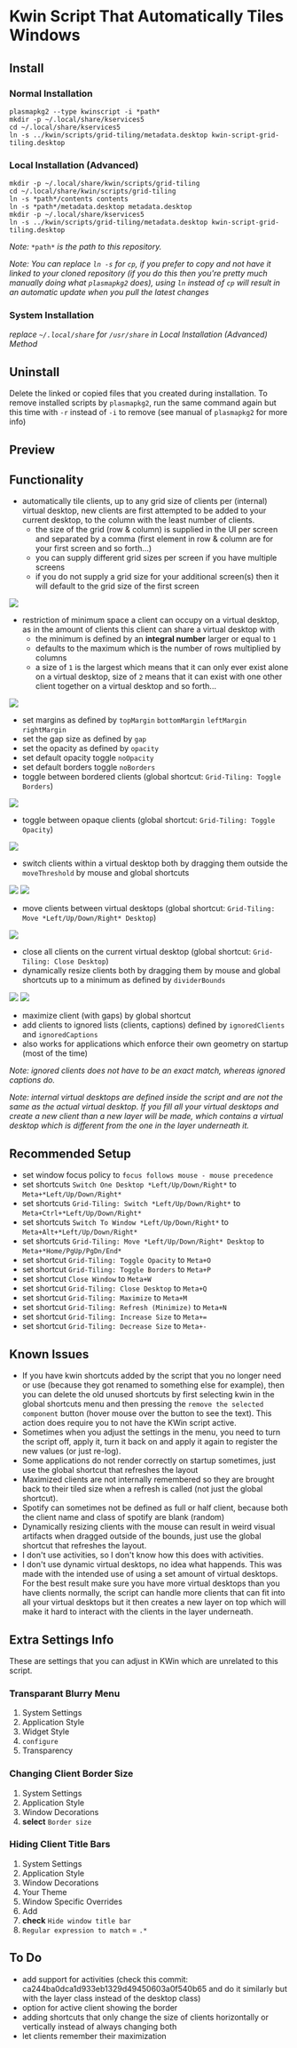 # Kwin Script That Automatically Tiles Windows

## Install

### Normal Installation

```
plasmapkg2 --type kwinscript -i *path*
mkdir -p ~/.local/share/kservices5
cd ~/.local/share/kservices5
ln -s ../kwin/scripts/grid-tiling/metadata.desktop kwin-script-grid-tiling.desktop 
```

### Local Installation (Advanced)

```
mkdir -p ~/.local/share/kwin/scripts/grid-tiling
cd ~/.local/share/kwin/scripts/grid-tiling
ln -s *path*/contents contents
ln -s *path*/metadata.desktop metadata.desktop
mkdir -p ~/.local/share/kservices5
ln -s ../kwin/scripts/grid-tiling/metadata.desktop kwin-script-grid-tiling.desktop 
```

*Note:* `*path*` *is the path to this repository.*

*Note: You can replace `ln -s` for `cp`, if you prefer to copy and not have it linked to your cloned repository (if you do this then you're pretty much manually doing what `plasmapkg2` does), using `ln` instead of `cp` will result in an automatic update when you pull the latest changes*

### System Installation

*replace `~/.local/share` for `/usr/share` in Local Installation (Advanced) Method*

## Uninstall  

Delete the linked or copied files that you created during installation. To remove installed scripts by `plasmapkg2`, run the same command again but this time with `-r` instead of `-i` to remove (see manual of `plasmapkg2` for more info)

## Preview

## Functionality
- automatically tile clients, up to any grid size of clients per (internal) virtual desktop, new clients are first attempted to be added to your current desktop, to the column with the least number of clients.
  - the size of the grid (row & column) is supplied in the UI per screen and separated by a comma (first element in row & column are for your first screen and so forth...)
  - you can supply different grid sizes per screen if you have multiple screens
  - if you do not supply a grid size for your additional screen(s) then it will default to the grid size of the first screen

![](https://media.giphy.com/media/1qha5U2v85vIOTeT6f/giphy.gif)
  
- restriction of minimum space a client can occupy on a virtual desktop, as in the amount of clients this client can share a virtual desktop with
  - the minimum is defined by an **integral number** larger or equal to `1`
  - defaults to the maximum which is the number of rows multiplied by columns
  - a size of `1` is the largest which means that it can only ever exist alone on a virtual desktop, size of `2` means that it can exist with one other client together on a virtual desktop and so forth...

![](https://media.giphy.com/media/d5ze8TC9GUQrhElN2Q/giphy.gif)
  
- set margins as defined by `topMargin` `bottomMargin` `leftMargin` `rightMargin`
- set the gap size as defined by `gap`
- set the opacity as defined by `opacity`
- set default opacity toggle `noOpacity`
- set default borders toggle `noBorders`
- toggle between bordered clients (global shortcut: `Grid-Tiling: Toggle Borders`)

![](https://media.giphy.com/media/pzKoeHMevmRZBEr6ej/giphy.gif)

- toggle between opaque clients (global shortcut: `Grid-Tiling: Toggle Opacity`)

![](https://media.giphy.com/media/2vjoPmERuumZhpcDBN/giphy.gif)

- switch clients within a virtual desktop both by dragging them outside the `moveThreshold` by mouse and global shortcuts

![](https://media.giphy.com/media/2WH0gA5A0mDLxBwVop/giphy.gif)
![](https://media.giphy.com/media/1XbN5mJlXUn3hoDoPk/giphy.gif)

- move clients between virtual desktops (global shortcut: `Grid-Tiling: Move *Left/Up/Down/Right* Desktop`)

![](https://media.giphy.com/media/2wh560orSSXgoiObR1/giphy.gif)

- close all clients on the current virtual desktop (global shortcut: `Grid-Tiling: Close Desktop`)
- dynamically resize clients both by dragging them by mouse and global shortcuts up to a minimum as defined by `dividerBounds`

![](https://media.giphy.com/media/1bK3hVSqPv7Xt0hrgo/giphy.gif)
![](https://media.giphy.com/media/SiEq2XtSWZEvIIlMlQ/giphy.gif)

- maximize client (with gaps) by global shortcut
- add clients to ignored lists (clients, captions) defined by `ignoredClients` and `ignoredCaptions`
- also works for applications which enforce their own geometry on startup (most of the time)

*Note: ignored clients does not have to be an exact match, whereas ignored captions do.*

*Note: internal virtual desktops are defined inside the script and are not the same as the actual virtual desktop. If you fill all your virtual desktops and create a new client than a new layer will be made, which contains a virtual desktop which is different from the one in the layer underneath it.*

## Recommended Setup
- set window focus policy to `focus follows mouse - mouse precedence`
- set shortcuts `Switch One Desktop *Left/Up/Down/Right*` to `Meta+*Left/Up/Down/Right*`
- set shortcuts `Grid-Tiling: Switch *Left/Up/Down/Right*` to `Meta+Ctrl+*Left/Up/Down/Right*`
- set shortcuts `Switch To Window *Left/Up/Down/Right*` to `Meta+Alt+*Left/Up/Down/Right*`
- set shortcuts `Grid-Tiling: Move *Left/Up/Down/Right* Desktop` to `Meta+*Home/PgUp/PgDn/End*`
- set shortcut `Grid-Tiling: Toggle Opacity` to `Meta+O`
- set shortcut `Grid-Tiling: Toggle Borders` to `Meta+P`
- set shortcut `Close Window` to `Meta+W`
- set shortcut `Grid-Tiling: Close Desktop` to `Meta+Q`
- set shortcut `Grid-Tiling: Maximize` to `Meta+M`
- set shortcut `Grid-Tiling: Refresh (Minimize)` to `Meta+N`
- set shortcut `Grid-Tiling: Increase Size` to `Meta+=`
- set shortcut `Grid-Tiling: Decrease Size` to `Meta+-`

## Known Issues
- If you have kwin shortcuts added by the script that you no longer need or use (because they got renamed to something else for example), then you can delete the old unused shortcuts by first selecting kwin in the global shortcuts menu and then pressing the `remove the selected component` button (hover mouse over the button to see the text). This action does require you to not have the KWin script active.
- Sometimes when you adjust the settings in the menu, you need to turn the script off, apply it, turn it back on and apply it again to register the new values (or just re-log).
- Some applications do not render correctly on startup sometimes, just use the global shortcut that refreshes the layout
- Maximized clients are not internally remembered so they are brought back to their tiled size when a refresh is called (not just the global shortcut).
- Spotify can sometimes not be defined as full or half client, because both the client name and class of spotify are blank (random)
- Dynamically resizing clients with the mouse can result in weird visual artifacts when dragged outside of the bounds, just use the global shortcut that refreshes the layout.
- I don't use activities, so I don't know how this does with activities.
- I don't use dynamic virtual desktops, no idea what happends. This was made with the intended use of using a set amount of virtual desktops. For the best result make sure you have more virtual desktops than you have clients normally, the script can handle more clients that can fit into all your virtual desktops but it then creates a new layer on top which will make it hard to interact with the clients in the layer underneath.

## Extra Settings Info

These are settings that you can adjust in KWin which are unrelated to this script.

### Transparant Blurry Menu

1. System Settings
2. Application Style
3. Widget Style
4. `configure`
5. Transparency

### Changing Client Border Size

1. System Settings
2. Application Style
3. Window Decorations
4. **select** `Border size`

### Hiding Client Title Bars

1. System Settings
2. Application Style
3. Window Decorations
4. Your Theme
5. Window Specific Overrides
6. Add
7. **check** `Hide window title bar`
8. `Regular expression to match` = `.*`

## To Do
- add support for activities (check this commit: ca244ba0dca1d933eb1329d49450603a0f540b65 and do it similarly but with the layer class instead of the desktop class)
- option for active client showing the border
- adding shortcuts that only change the size of clients horizontally or vertically instead of always changing both
- let clients remember their maximization
